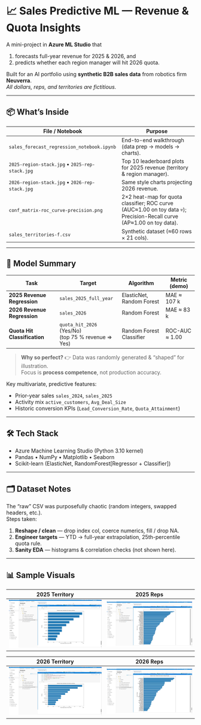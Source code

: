# 📈 Sales Predictive ML — Revenue & Quota Insights  
A mini-project in **Azure ML Studio** that

1. forecasts full-year revenue for 2025 & 2026, and  
2. predicts whether each region manager will hit 2026 quota.

Built for an AI portfolio using **synthetic B2B sales data** from robotics firm **Neuverra**.  
_All dollars, reps, and territories are fictitious._  

---

## 📦 What’s Inside

| File / Notebook                             | Purpose |
|---------------------------------------------|---------|
| `sales_forecast_regression_notebook.ipynb`  | End-to-end walkthrough (data prep → models → charts). |
| `2025-region-stack.jpg` • `2025-rep-stack.jpg` | Top 10 leaderboard plots for 2025 revenue (territory & region manager). |
| `2026-region-stack.jpg` • `2026-rep-stack.jpg` | Same style charts projecting 2026 revenue. |
| `conf_matrix-roc_curve-precision.png` | 2×2 heat-map for quota classifier; ROC curve (AUC≈1.00 on toy data 💀); Precision-Recall curve (AP≈1.00 on toy data).|
| `sales_territories-f.csv`                   | Synthetic dataset (≈60 rows × 21 cols). |

---

## 🧠 Model Summary

| Task | Target | Algorithm | Metric (demo) |
|------|--------|-----------|---------------|
| **2025 Revenue Regression** | `sales_2025_full_year` | ElasticNet, Random Forest | MAE ≈ 107 k |
| **2026 Revenue Regression** | `sales_2026` | Random Forest | MAE ≈ 83 k |
| **Quota Hit Classification** | `quota_hit_2026` (Yes/No)<br>(top 75 % revenue ⇒ Yes) | Random Forest Classifier | ROC-AUC ≈ 1.00 |

> **Why so perfect?** 👉 Data was randomly generated & “shaped” for illustration.  
> Focus is **process competence**, not production accuracy.

Key multivariate, predictive features:

- Prior-year sales `sales_2024`, `sales_2025`
- Activity mix `active_customers`, `Avg_Deal_Size`
- Historic conversion KPIs (`Lead_Conversion_Rate`, `Quota_Attainment`)

---

## 🛠️ Tech Stack
* Azure Machine Learning Studio (Python 3.10 kernel)  
* Pandas • NumPy • Matplotlib • Seaborn  
* Scikit-learn (ElasticNet, RandomForest[Regressor + Classifier])  

---

## 🗂️ Dataset Notes  
The “raw” CSV was purposefully chaotic (random integers, swapped headers, etc.).  
Steps taken:

1. **Reshape / clean** — drop index col, coerce numerics, fill / drop NA.  
2. **Engineer targets** — YTD → full-year extrapolation, 25th-percentile quota rule.  
3. **Sanity EDA** — histograms & correlation checks (not shown here).

---

## 📊 Sample Visuals

| 2025 Territory | 2025 Reps |
|:---:|:---:|
| ![2025 territory](assets/2025-region-stack.jpg) | ![2025 reps](assets/2025-rep-stack.jpg) |

| 2026 Territory | 2026 Reps |
|:---:|:---:|
| ![2026 territory](assets/2026-region-stack.jpg) | ![2026 reps](assets/2026-rep-stack.jpg) |


